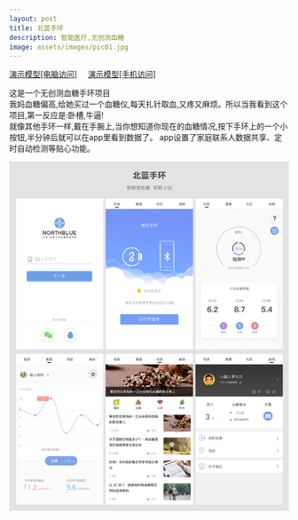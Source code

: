 ```yaml
---
layout: post
title: 北蓝手环
description: 智能医疗,无创测血糖
image: assets/images/pic01.jpg
---
```


<a href="https://littlejohnnyzq.github.io/NorthBlue/" target="blank" class="button next scrolly">演示模型[电脑访问]</a>&nbsp;&nbsp;&nbsp;&nbsp;
<a href="https://littlejohnnyzq.github.io/NorthBlue_M/" target="blank" class="button next scrolly">演示模型[手机访问]</a>


这是一个无创测血糖手环项目    <br/>
我妈血糖偏高,给她买过一个血糖仪,每天扎针取血,又疼又麻烦。所以当我看到这个项目,第一反应是:卧槽,牛逼!    <br/>
就像其他手环一样,戴在手腕上,当你想知道你现在的血糖情况,按下手环上的一个小按钮,半分钟后就可以在app里看到数据了。
app设置了家庭联系人数据共享、定时自动检测等贴心功能。

![NorthBlue](/assets/images/01northblue.jpg)

